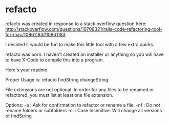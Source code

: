 refacto
=======

refacto was created in response to a stack overflow question here:  
http://stackoverflow.com/questions/10708321/rails-code-refactoring-tool-for-mac/10861183#10861183

I decided it would be fun to make this little tool with a few extra quirks.

refacto was born.  I haven't created an installer or
anything so you will have to have X-Code to compile this into a program.  

Here's your readme:
  
Proper Usage is: refacto findString changeString <file extensions> <options>
	
File extensions are not optional.  In order for any files to be renamed 
or refactored, you must list at least one file extension.

Options:
	-a  : Ask for confirmation to refactor or rename a file.
  -nf : Do not rename folders or subfolders
  -ci : Case Insenitive.  Will change all versions of findString
